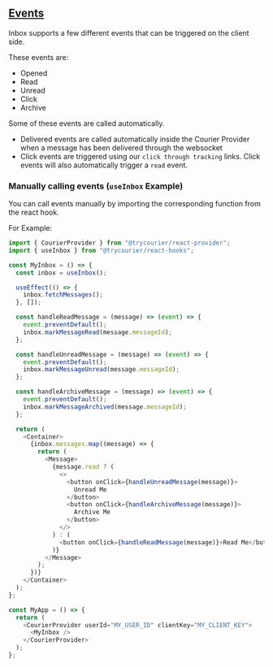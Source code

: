 ## [Events](#events)

Inbox supports a few different events that can be triggered on the client side.

These events are:

- Opened
- Read
- Unread
- Click
- Archive

Some of these events are called automatically.

- Delivered events are called automatically inside the Courier Provider when a message has been delivered through the websocket
- Click events are triggered using our `click through tracking` links. Click events will also automatically trigger a `read` event.

### Manually calling events (`useInbox` Example)

You can call events manually by importing the corresponding function from the react hook.

For Example:

```js
import { CourierProvider } from "@trycourier/react-provider";
import { useInbox } from "@trycourier/react-hooks";

const MyInbox = () => {
  const inbox = useInbox();

  useEffect(() => {
    inbox.fetchMessages();
  }, []);

  const handleReadMessage = (message) => (event) => {
    event.preventDefault();
    inbox.markMessageRead(message.messageId);
  };

  const handleUnreadMessage = (message) => (event) => {
    event.preventDefault();
    inbox.markMessageUnread(message.messageId);
  };

  const handleArchiveMessage = (message) => (event) => {
    event.preventDefault();
    inbox.markMessageArchived(message.messageId);
  };

  return (
    <Container>
      {inbox.messages.map((message) => {
        return (
          <Message>
            {message.read ? (
              <>
                <button onClick={handleUnreadMessage(message)}>
                  Unread Me
                </button>
                <button onClick={handleArchiveMessage(message)}>
                  Archive Me
                </button>
              </>
            ) : (
              <button onClick={handleReadMessage(message)}>Read Me</button>
            )}
          </Message>
        );
      })}
    </Container>
  );
};

const MyApp = () => {
  return (
    <CourierProvider userId="MY_USER_ID" clientKey="MY_CLIENT_KEY">
      <MyInbox />
    </CourierProvider>
  );
};
```

